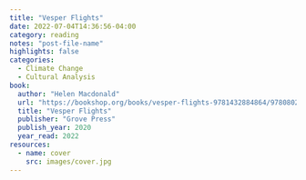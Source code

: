 ```yaml
---
title: "Vesper Flights"
date: 2022-07-04T14:36:56-04:00
category: reading
notes: "post-file-name"
highlights: false
categories:
  - Climate Change
  - Cultural Analysis
book:
  author: "Helen Macdonald"
  url: "https://bookshop.org/books/vesper-flights-9781432884864/9780802128812"
  title: "Vesper Flights"
  publisher: "Grove Press"
  publish_year: 2020
  year_read: 2022
resources:
  - name: cover
    src: images/cover.jpg
---
```


